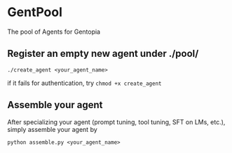 # GentPool
The pool of Agents for Gentopia

## Register an empty new agent under ./pool/
```
./create_agent <your_agent_name> 
```
if it fails for authentication, try `chmod +x create_agent`


## Assemble your agent
After specializing your agent (prompt tuning, tool tuning, SFT on LMs, etc.), simply assemble your agent by 
```
python assemble.py <your_agent_name>
```
